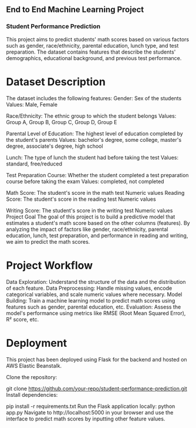 ## End to End Machine Learning Project

### Student Performance Prediction
This project aims to predict students' math scores based on various factors such as gender, race/ethnicity, parental education, lunch type, and test preparation. The dataset contains features that describe the students' demographics, educational background, and previous test performance.

# Dataset Description
The dataset includes the following features:
Gender: Sex of the students
Values: Male, Female

Race/Ethnicity: The ethnic group to which the student belongs
Values: Group A, Group B, Group C, Group D, Group E

Parental Level of Education: The highest level of education completed by the student's parents
Values: bachelor's degree, some college, master's degree, associate's degree, high school

Lunch: The type of lunch the student had before taking the test
Values: standard, free/reduced

Test Preparation Course: Whether the student completed a test preparation course before taking the exam
Values: completed, not completed

Math Score: The student's score in the math test
Numeric values
Reading Score: The student's score in the reading test
Numeric values

Writing Score: The student's score in the writing test
Numeric values
Project Goal
The goal of this project is to build a predictive model that estimates a student's math score based on the other columns (features). By analyzing the impact of factors like gender, race/ethnicity, parental education, lunch, test preparation, and performance in reading and writing, we aim to predict the math scores.

# Project Workflow
Data Exploration: Understand the structure of the data and the distribution of each feature.
Data Preprocessing: Handle missing values, encode categorical variables, and scale numeric values where necessary.
Model Building: Train a machine learning model to predict math scores using features such as gender, parental education, etc.
Evaluation: Assess the model's performance using metrics like RMSE (Root Mean Squared Error), R² score, etc.

# Deployment
This project has been deployed using Flask for the backend and hosted on AWS Elastic Beanstalk.

Clone the repository:

git clone https://github.com/your-repo/student-performance-prediction.git
Install dependencies:

pip install -r requirements.txt
Run the Flask application locally:
python app.py
Navigate to http://localhost:5000 in your browser and use the interface to predict math scores by inputting other feature values.
